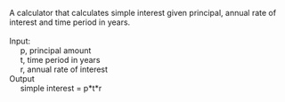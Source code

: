 A calculator that calculates simple interest given principal, annual rate of interest and time period in years.<br />
<br />
Input:<br />
&nbsp;&nbsp;&nbsp;&nbsp; p, principal amount<br />
&nbsp;&nbsp;&nbsp;&nbsp; t, time period in years<br />
&nbsp;&nbsp;&nbsp;&nbsp; r, annual rate of interest<br />
Output<br />
&nbsp;&nbsp;&nbsp;&nbsp; simple interest = p\*t*r<br />
